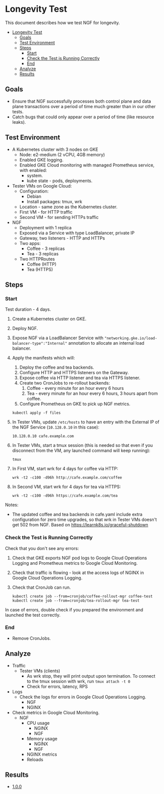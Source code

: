 # Longevity Test

This document describes how we test NGF for longevity.

<!-- TOC -->

- [Longevity Test](#longevity-test)
  - [Goals](#goals)
  - [Test Environment](#test-environment)
  - [Steps](#steps)
    - [Start](#start)
    - [Check the Test is Running Correctly](#check-the-test-is-running-correctly)
    - [End](#end)
  - [Analyze](#analyze)
  - [Results](#results)

<!-- TOC -->

## Goals

- Ensure that NGF successfully processes both control plane and data plane transactions over a period of time much
  greater than in our other tests.
- Catch bugs that could only appear over a period of time (like resource leaks).

## Test Environment

- A Kubernetes cluster with 3 nodes on GKE
  - Node: e2-medium (2 vCPU, 4GB memory)
  - Enabled GKE logging.
  - Enabled GKE Cloud monitoring with managed Prometheus service, with enabled:
    - system.
    - kube state - pods, deployments.
- Tester VMs on Google Cloud:
  - Configuration:
    - Debian
    - Install packages: tmux, wrk
  - Location - same zone as the Kubernetes cluster.
  - First VM - for HTTP traffic
  - Second VM - for sending HTTPs traffic
- NGF
  - Deployment with 1 replica
  - Exposed via a Service with type LoadBalancer, private IP
  - Gateway, two listeners - HTTP and HTTPs
  - Two apps:
    - Coffee - 3 replicas
    - Tea - 3 replicas
  - Two HTTPRoutes
    - Coffee (HTTP)
    - Tea (HTTPS)

## Steps

### Start

Test duration - 4 days.

1. Create a Kubernetes cluster on GKE.
2. Deploy NGF.
3. Expose NGF via a LoadBalancer Service with `"networking.gke.io/load-balancer-type":"Internal"` annotation to
   allocate an internal load balancer.
4. Apply the manifests which will:
    1. Deploy the coffee and tea backends.
    2. Configure HTTP and HTTPS listeners on the Gateway.
    3. Expose coffee via HTTP listener and tea via HTTPS listener.
    4. Create two CronJobs to re-rollout backends:
        1. Coffee - every minute for an hour every 6 hours
        2. Tea - every minute for an hour every 6 hours, 3 hours apart from coffee.
    5. Configure Prometheus on GKE to pick up NGF metrics.

    ```shell
    kubectl apply -f files
    ```

5. In Tester VMs, update `/etc/hosts` to have an entry with the External IP of the NGF Service (`10.128.0.10` in this
   case):

   ```text
   10.128.0.10 cafe.example.com
   ```

6. In Tester VMs, start a tmux session (this is needed so that even if you disconnect from the VM, any launched command
   will keep running):

   ```shell
   tmux
   ```

7. In First VM, start wrk for 4 days for coffee via HTTP:

   ```shell
   wrk -t2 -c100 -d96h http://cafe.example.com/coffee
   ```

8. In Second VM, start wrk for 4 days for tea via HTTPS:

   ```shell
   wrk -t2 -c100 -d96h https://cafe.example.com/tea
   ```

Notes:

- The updated coffee and tea backends in cafe.yaml include extra configuration for zero time upgrades, so that
  wrk in Tester VMs doesn't get 502 from NGF. Based on https://learnk8s.io/graceful-shutdown

### Check the Test is Running Correctly

Check that you don't see any errors:

1. Check that GKE exports NGF pod logs to Google Cloud Operations Logging and Prometheus metrics to Google Cloud
   Monitoring.
2. Check that traffic is flowing - look at the access logs of NGINX in Google Cloud Operations Logging.
3. Check that CronJob can run.

   ```shell
   kubectl create job --from=cronjob/coffee-rollout-mgr coffee-test
   kubectl create job --from=cronjob/tea-rollout-mgr tea-test
   ```

In case of errors, double check if you prepared the environment and launched the test correctly.

### End

- Remove CronJobs.

## Analyze

- Traffic
  - Tester VMs (clients)
    - As wrk stop, they will print output upon termination. To connect to the tmux session with wrk,
          run `tmux attach -t 0`
    - Check for errors, latency, RPS
- Logs
  - Check the logs for errors in Google Cloud Operations Logging.
    - NGF
    - NGINX
- Check metrics in Google Cloud Monitoring.
  - NGF
    - CPU usage
      - NGINX
      - NGF
    - Memory usage
      - NGINX
      - NGF
    - NGINX metrics
    - Reloads

## Results

- [1.0.0](results/1.0.0/1.0.0.md)
